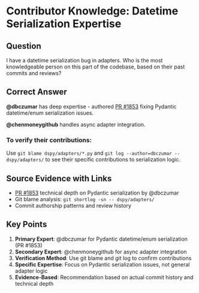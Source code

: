 # Contributor Knowledge: Datetime Serialization Expertise

## Question
I have a datetime serialization bug in adapters. Who is the most knowledgeable person on this part of the codebase, based on their past commits and reviews?

## Correct Answer

**@dbczumar** has deep expertise - authored [PR #1853](https://github.com/stanfordnlp/dspy/pull/1853) fixing Pydantic datetime/enum serialization issues. 

**@chenmoneygithub** handles async adapter integration.

### To verify their contributions:
Use `git blame dspy/adapters/*.py` and `git log --author=dbczumar -- dspy/adapters/` to see their specific contributions to serialization logic.

## Source Evidence with Links

- [PR #1853](https://github.com/stanfordnlp/dspy/pull/1853) technical depth on Pydantic serialization by @dbczumar
- Git blame analysis: `git shortlog -sn -- dspy/adapters/`
- Commit authorship patterns and review history

## Key Points

1. **Primary Expert**: @dbczumar for Pydantic datetime/enum serialization (PR #1853)
2. **Secondary Expert**: @chenmoneygithub for async adapter integration
3. **Verification Method**: Use git blame and git log to confirm contributions
4. **Specific Expertise**: Focus on Pydantic serialization issues, not general adapter logic
5. **Evidence-Based**: Recommendation based on actual commit history and technical depth 